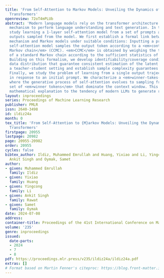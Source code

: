 ```yaml
---
title: 'From Self-Attention to Markov Models: Unveiling the Dynamics of Generative
  Transformers'
openreview: 72oT4mPLUb
abstract: 'Modern language models rely on the transformer architecture and attention
  mechanism to perform language understanding and text generation. In this work, we
  study learning a 1-layer self-attention model from a set of prompts and the associated
  outputs sampled from the model. We first establish a formal link between the self-attention
  mechanism and Markov models under suitable conditions: Inputting a prompt to the
  self-attention model samples the output token according to a <em>context-conditioned
  Markov chain</em> (CCMC). <em>CCMC</em> is obtained by weighing the transition matrix
  of a standard Markov chain according to the sufficient statistics of the prompt/context.
  Building on this formalism, we develop identifiability/coverage conditions for the
  data distribution that guarantee consistent estimation of the latent model under
  a teacher-student setting and establish sample complexity guarantees under IID data.
  Finally, we study the problem of learning from a single output trajectory generated
  in response to an initial prompt. We characterize a <em>winner-takes-all</em> phenomenon
  where the generative process of self-attention evolves to sampling from a small
  set of <em>winner tokens</em> that dominate the context window. This provides a
  mathematical explanation to the tendency of modern LLMs to generate repetitive text.'
layout: inproceedings
series: Proceedings of Machine Learning Research
publisher: PMLR
issn: 2640-3498
id: ildiz24a
month: 0
tex_title: 'From Self-Attention to {M}arkov Models: Unveiling the Dynamics of Generative
  Transformers'
firstpage: 20955
lastpage: 20982
page: 20955-20982
order: 20955
cycles: false
bibtex_author: Ildiz, Muhammed Emrullah and Huang, Yixiao and Li, Yingcong and Rawat,
  Ankit Singh and Oymak, Samet
author:
- given: Muhammed Emrullah
  family: Ildiz
- given: Yixiao
  family: Huang
- given: Yingcong
  family: Li
- given: Ankit Singh
  family: Rawat
- given: Samet
  family: Oymak
date: 2024-07-08
address:
container-title: Proceedings of the 41st International Conference on Machine Learning
volume: '235'
genre: inproceedings
issued:
  date-parts:
  - 2024
  - 7
  - 8
pdf: https://proceedings.mlr.press/v235/ildiz24a/ildiz24a.pdf
extras: []
# Format based on Martin Fenner's citeproc: https://blog.front-matter.io/posts/citeproc-yaml-for-bibliographies/
---
```

